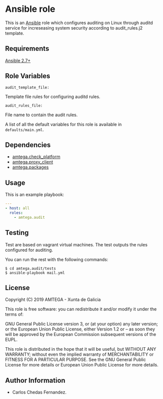 # Ansible <!-- this role name --> role

This is an [Ansible](http://www.ansible.com) role which configures auditing on Linux
through auditd service for increseasing system security according to audit_rules.j2 template.

## Requirements

[Ansible 2.7+](http://docs.ansible.com/ansible/latest/intro_installation.html)

## Role Variables

```
audit_template_file:
```
Template file rules for configuring auditd rules.

```
audit_rules_file:
```
File name to contain the audit rules.

A list of all the default variables for this role is available in `defaults/main.yml`.

## Dependencies

- [amtega.check_platform](https://galaxy.ansible.com/amtega/check_platform)
- [amtega.proxy_client](https://galaxy.ansible.com/amtega/proxy_client)
- [amtega.packages](https://galaxy.ansible.com/amtega/packages)

## Usage

This is an example playbook:

```yaml
---
- host: all
  roles:
    - amtega.audit
```

## Testing

Test are based on vagrant virtual machines. The test outputs the rules configured for auditing.

You can run the rest with the following commands:

```shell
$ cd amtega.audit/tests
$ ansible-playbook mail.yml
```

## License

Copyright (C) 2019 AMTEGA - Xunta de Galicia

This role is free software: you can redistribute it and/or modify it under the terms of:

GNU General Public License version 3, or (at your option) any later version; or the European Union Public License, either Version 1.2 or – as soon they will be approved by the European Commission ­subsequent versions of the EUPL.

This role is distributed in the hope that it will be useful, but WITHOUT ANY WARRANTY; without even the implied warranty of MERCHANTABILITY or FITNESS FOR A PARTICULAR PURPOSE.  See the GNU General Public License for more details or European Union Public License for more details.

## Author Information

- Carlos Chedas Fernandez.
